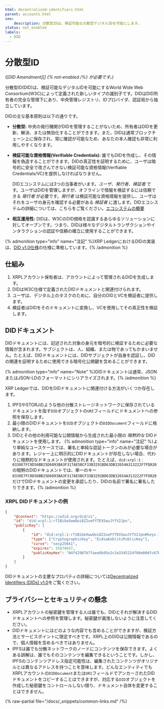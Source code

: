 ```yaml
---
html: decentralized-identifiers.html
parent: accounts.html
seo:
    description: 分散型IDは、検証可能な分散型デジタルIDを可能にします。
status: not_enabled
labels:
  - DID
---
```

# 分散型ID

_([DID Amendment][] {% not-enabled /%} が必要です。)_

分散型ID(DID)は、検証可能なデジタルIDを可能にするWorld Wide Web Consortium(W3C)によって定義された新しいタイプの識別子です。DIDはDID所有者の完全な管理下にあり、中央管理レジストリ、IDプロバイダ、認証局から独立しています。

DIDの主な基本原則は以下の通りです。

- **分散型:** 中央の発行機関がDIDを管理することがないため、所有者はDIDを更新、解決、または無効化することができます。また、DIDは通常ブロックチェーン上に保存され、常に確認が可能なため、あなたの本人確認も非常に利用しやすくなります。

- **検証可能な資格情報(Verifiable Credentials):** 誰でもDIDを作成し、その情報を偽造することができます。DIDの真正性を証明するために、ユーザは暗号的に安全で改ざんできない検証可能な資格情報(Verifiable Credentials/VC)を提供しなければなりません。

    DIDエコシステムには3つの当事者がいます。_ユーザ_、_発行者_、_検証者_ です。ユーザはDIDを管理しますが、オフラインで情報を検証するには信頼できる _発行者_ が必要です。_発行者_ は検証可能な資格情報を提供し、ユーザはそれをユーザの身元を確認する必要がある _検証者_ に渡します。DIDエコシステムの詳細については、こちらをご覧ください。[エコシステムの概要](https://www.w3.org/TR/vc-data-model/#ecosystem-overview)

- **相互運用性:** DIDは、W3CのDID規格を認識するあらゆるソリューションに対してオープンです。つまり、DIDは様々なデジタルトランザクションやインタラクションの認証や信頼の確立に使用することができます。

{% admonition type="info" name="注記" %}XRP LedgerにおけるDIDの実装は、[DID v1.0仕様](https://www.w3.org/TR/did-core/)の仕様に準拠しています。{% /admonition %}


## 仕組み

1. XRPLアカウント保有者は、アカウントによって管理されるDIDを生成します。
2. DIDはW3C仕様で定義されたDIDドキュメントと関連付けられます。
3. ユーザは、デジタル上のタスクのために、自分のDIDとVCを検証者に提供します。
4. 検証者はDIDをそのドキュメントに変換し、VCを使用してその真正性を検証します。


## DIDドキュメント

DIDドキュメントには、記述された対象の身元を暗号的に検証するために必要な情報が含まれます。サブジェクトは、人、組織、または物であってもかまいません。たとえば、DIDドキュメントには、DIDサブジェクトが自身を認証し、DIDの関連を証明するために使用できる暗号化公開鍵を含めることができます。

{% admonition type="info" name="Note" %}DIDドキュメントは通常、JSONまたはJSON-LDのフォーマットにシリアライズされます。{% /admonition %}

XRP Ledgerでは、DIDをDIDドキュメントに関連付ける方法がいくつか存在します。

1. IPFSやSTORJのような他の分散ストレージネットワークに保存されているドキュメントを指す`DID`オブジェクトの`URI`フィールドにドキュメントへの参照を保存します。
2. 最小限のDIDドキュメントを`DID`オブジェクトの`DIDDocument`フィールドに格納します。
3. DIDとその他の利用可能な公開情報から生成された最小限の _暗黙的な_ DIDドキュメントを使用します。
    {% admonition type="info" name="注記" %}より単純なユースケースでは、署名と単純な認証トークンのみが必要な場合があります。レジャー上に明示的にDIDドキュメントが存在しない場合、代わりに暗黙的なドキュメントが使用されます。たとえば、`did:xrpl:1：0330E7FC9D56BB25D6893BA3F317AE5BCF33B3291BD63DB32654A313222F7FD020`の暗黙のDIDドキュメントでは、単一のキー`0330E7FC9D56BB25D6893BA3F317AE5BCF33B3291BD63DB32654A313222F7FD020`だけでDIDドキュメントの変更を承認したり、DIDの名前で署名に署名したりできます。{% /admonition %}


### XRPL DIDドキュメントの例

```json
{
    "@context": "https://w3id.org/did/v1",
    "id": "did:xrpl:1:rf1BiGeXwwQoi8Z2ueFYTEXSwuJYfV2Jpn",
    "publicKey": [
        {
            "id": "did:xrpl:1:rf1BiGeXwwQoi8Z2ueFYTEXSwuJYfV2Jpn#keys-1",
            "type": ["CryptographicKey", "EcdsaKoblitzPublicKey"],
            "curve": "secp256k1",
            "expires": 15674657,
            "publicKeyHex": "04f42987b7faee8b95e2c3a3345224f00e00dfc67ba882..."
        }
    ]
}
```

DIDドキュメントの主要なプロパティの詳細については[Decentralized Identifiers (DIDs) v1.0](https://www.w3.org/TR/did-core/#core-properties)をご覧ください。


## プライバシーとセキュリティの懸念

- XRPLアカウントの秘密鍵を管理する人は誰でも、DIDとそれが解決するDIDドキュメントへの参照を管理します。秘密鍵が漏洩しないように注意してください。
- DIDドキュメントにはどのような内容でも含めることができますが、検証方法とサービスポイントに限定すべきです。XRPL上のDIDは公開情報であるので、個人情報を含めるべきではありません。
- IPFSは誰でも分散ネットワークのノードにコンテンツを保存できます。よくある誤解は、誰でもそのコンテンツを編集できるということです。しかし、IPFSのコンテンツアドレス指定可能性は、編集されたコンテンツがオリジナルとは異なるアドレスを持つことを意味します。どんなエンティティでもXRPLアカウントの`DIDDocument`または`URI`フィールドでアンカーされたDIDドキュメントをコピーすることはできますが、対応する`DID`オブジェクトを作成した秘密鍵をコントロールしない限り、ドキュメント自体を変更することはできません。

{% raw-partial file="/docs/_snippets/common-links.md" /%}
